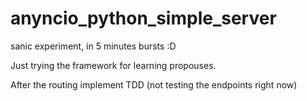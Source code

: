 # anyncio_python_simple_server

sanic experiment, in 5 minutes bursts :D


Just trying the framework for learning propouses.

After the routing implement TDD (not testing the endpoints right now)
